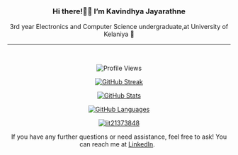 <div align="center">
 <h3>Hi there!👋🤩 I’m Kavindhya Jayarathne</h3> 
3rd year Electronics and Computer Science undergraduate,at University of Kelaniya 🏤
</div>
<hr/>

<br>
  <p align="center">
    <img src="https://komarev.com/ghpvc/?username=your-github-KavindhyaJay" alt="Profile Views">
  </p>

  <p align="center">
    <a href="https://git.io/streak-stats">
      <img src="https://github-readme-streak-stats.herokuapp.com?user=KavindhyaJay&theme=omni" alt="GitHub Streak">
    </a>
  </p>
  

  <p align="center">
    <a href="https://github.com/KavindhyaJay/github-readme-stats">
      <img src="https://github-readme-stats.vercel.app/api?username=KavindhyaJay&theme=algolia" alt="GitHub Stats">
    </a>
    </a>
  </p>


  <p align="center">
    <a href="https://github.com/KavindhyaJay/github-readme-stats">
      <img src="https://github-readme-stats.vercel.app/api/top-langs/?username=KavindhyaJay&theme=radical&hide_border=false&include_all_commits=false&count_private=true&layout=compact" alt="GitHub Languages">
    </a>
    </a>
  </p>

 <p align="center">
   <a href="https://github.com/ryo-ma/github-profile-trophy"><img src="https://github-profile-trophy.vercel.app/?username=KavindhyaJay&theme=onedark" alt="iit21373848" /></a>
 </p>

 <p align="center">
    If you have any further questions or need assistance, feel free to ask! You can reach me at <a href="https://www.linkedin.com/in/kavindhya-jayarathne-2b00a5285?utm_source=share&utm_campaign=share_via&utm_content=profile&utm_medium=ios_app">LinkedIn</a>.
 </p>
